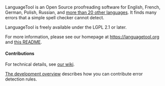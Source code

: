 LanguageTool is an Open Source proofreading software for English, French, German,
Polish, Russian, and [more than 20 other languages](https://languagetool.org/languages/).
It finds many errors that a simple spell checker cannot detect.

LanguageTool is freely available under the LGPL 2.1 or later.

For more information, please see our homepage at https://languagetool.org and [this README](https://github.com/languagetool-org/languagetool/blob/master/languagetool-standalone/README.md).

#### Contributions

For technical details, see [our wiki](http://wiki.languagetool.org).

[The development overview](http://wiki.languagetool.org/development-overview) describes
how you can contribute error detection rules.
